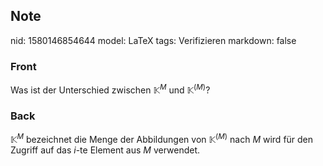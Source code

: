 ## Note
nid: 1580146854644
model: LaTeX
tags: Verifizieren
markdown: false

### Front
Was ist der Unterschied zwischen $\mathbb{K}^{M}$ und $\mathbb{K}^{(M)}$?

### Back
$\mathbb{K}^{M}$ bezeichnet die Menge der Abbildungen von  $\mathbb{K}^{(M)}$ nach $M$ wird für den Zugriff auf das $i$-te Element aus $M$ verwendet.
